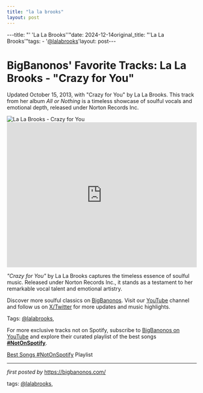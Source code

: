 ```yaml
---
title: "la la brooks"
layout: post
---
```

---title: "' 'La La Brooks''"date: 2024-12-14original_title: "'La La Brooks'"tags:  - '[@lalabrooks](/tags/lalabrooks/)'layout: post---<!-- Post Title --><h1 >BigBanonos' Favorite Tracks: La La Brooks - "Crazy for You"</h1> <!-- Introductory Text --><p >Updated October 15, 2013, with "Crazy for You" by La La Brooks. This track from her album <em>All or Nothing</em> is a timeless showcase of soulful vocals and emotional depth, released under Norton Records Inc.</p> <!-- Featured Image --><div > <img src="https://scpr.brightspotcdn.com/dims4/default/7481bff/2147483647/strip/true/crop/2738x2170+0+0/resize/792x628!/quality/90/?url=https%3A%2F%2Fa.scpr.org%2F73949_52f5a09eda0d4d446f7e144d6f47fd33_original.jpg" alt="La La Brooks - Crazy for You" /></div> <!-- YouTube Video Embed --><div > <iframe width="100%" height="385" src="https://www.youtube.com/embed/ApFqaqtPfxA" title="Crazy for You" frameborder="0" allow="accelerometer; autoplay; clipboard-write; encrypted-media; gyroscope; picture-in-picture; web-share" referrerpolicy="strict-origin-when-cross-origin" allowfullscreen></iframe></div> <!-- Song Information --><div > <p><em>"Crazy for You"</em> by La La Brooks captures the timeless essence of soulful music. Released under Norton Records Inc., it stands as a testament to her remarkable vocal talent and emotional artistry.</p></div> <!-- Footer Links --><div > <p>Discover more soulful classics on <a href="https://bigbanonos.com/" target="_blank">BigBanonos</a>. Visit our <a href="https://www.youtube.com/[@BigBanonos](/tags/BigBanonos/)" target="_blank">YouTube</a> channel and follow us on <a href="https://x.com/bigbanonos" target="_blank">X/Twitter</a> for more updates and music highlights.</p></div> <!-- Tags --><p >Tags: [@lalabrooks](/tags/lalabrooks/),</p><!--Subscribe and Playlist Links--><div>    <p>For more exclusive tracks not on Spotify, subscribe to <a href="https://www.youtube.com/[@BigBanonos](/tags/BigBanonos/)" target="_blank">BigBanonos on YouTube</a> and explore their curated playlist of the best songs <strong>[#NotOnSpotify](/tags/NotOnSpotify/)</strong>.</p>    <p><a href="https://www.youtube.com/playlist?list=PLtuNtuTatqI0kFahUCbtbfenC_ET5O_tr" target="_blank">Best Songs [#NotOnSpotify](/tags/NotOnSpotify/) Playlist<br /></a></p></div><hr /><p><em>first posted by</em> <a href="https://bigbanonos.com/" rel="noopener" target="_new">https://bigbanonos.com/</a></p><p>tags: [@lalabrooks](/tags/lalabrooks/),</p>